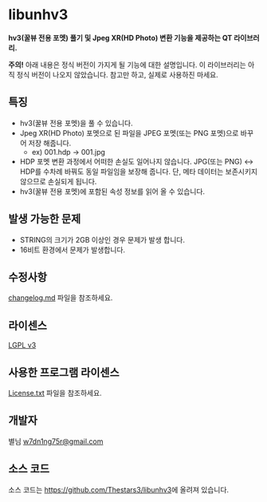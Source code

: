 ﻿libunhv3
=============
**hv3(꿀뷰 전용 포멧) 풀기 및 Jpeg XR(HD Photo) 변환 기능을 제공하는 QT 라이브러리.**

**주의!** 아래 내용은 정식 버전이 가지게 될 기능에 대한 설명입니다. 이 라이브러리는 아직 정식 버전이 나오지 않았습니다. 참고만 하고, 실제로 사용하진 마세요.

## 특징

- hv3(꿀뷰 전용 포멧)을 풀 수 있습니다.
- Jpeg XR(HD Photo) 포멧으로 된 파일을 JPEG 포멧(또는 PNG 포멧)으로 바꾸어 저장 해줍니다.
	+ ex) 001.hdp -> 001.jpg
- HDP 포멧 변환 과정에서 어떠한 손실도 일어나지 않습니다. JPG(또는 PNG) <-> HDP를 수차례 바꿔도 동일 파일임을 보장해 줍니다. 단, 메타 데이터는 보존시키지 않으므로 손실되게 됩니다.
- hv3(꿀뷰 전용 포멧)에 포함된 속성 정보를 읽어 올 수 있습니다.

## 발생 가능한 문제

- STRING의 크기가 2GB 이상인 경우 문제가 발생 합니다.
- 16비트 환경에서 문제가 발생합니다.
## 수정사항

[changelog.md](changelog.md) 파일을 참조하세요.

## 라이센스

[LGPL v3](COPYING)

## 사용한 프로그램 라이센스

[License.txt](License.txt) 파일을 참조하세요.

## 개발자

별님 <w7dn1ng75r@gmail.com>

## 소스 코드

소스 코드는 <https://github.com/Thestars3/libunhv3>에 올려져 있습니다.
